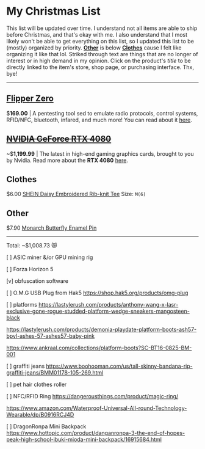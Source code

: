 # My Christmas List
This list will be updated over time. I understand not all items are able to ship before Christmas, and that's okay with me. I also understand that I most likely won't be able to get everything on this list, so I updated this list to be (mostly) organized by priority. [**Other**](https://github.com/PND3v/Xmas22#other) is below [**Clothes**](https://github.com/PND3v/Xmas22#clothes) cause I felt like organizing it like that lol. Striked through text are things that are no longer of interest or in high demand in my opinion. Click on the product's *title* to be directly linked to the item's store, shop page, or purchasing interface. Thx, bye!

-----
## [Flipper Zero](https://shop.flipperzero.one/)
$**169.00** | A pentesting tool sed to emulate radio protocols, control systems, RFID/NFC, bluetooth, infared, and much more! You can read about it [here](https://flipperzero.one/).

## ~~[NVIDIA GeForce RTX 4080](https://store.nvidia.com/en-us/geforce/store/?page=1&limit=9&locale=en-us&gpu=RTX%204080&category=GPU,DESKTOP)~~
~$**1,199.99** | The latest in high-end gaming graphics cards, brought to you by Nvidia. Read more about the **RTX 4080** [here](https://www.nvidia.com/en-us/geforce/graphics-cards/40-series/rtx-4080/).

## Clothes

$6.00 [SHEIN Daisy Embroidered Rib-knit Tee](https://us.shein.com/SHEIN-Daisy-Embroidered-Rib-knit-Tee-p-1941079-cat-1738.html) Size: `M(6)`

## Other

$7.90 [Monarch Butterfly Enamel Pin](https://www.hottopic.com/product/monarch-butterfly-enamel-pin/16095777.html)

-----
Total: ~$1,008.73 😿


[  ] ASIC miner &/or GPU mining rig

[  ] Forza Horizon 5

[v] obfuscation software

[  ] O.M.G USB Plug from Hak5
https://shop.hak5.org/products/omg-plug

[  ] platforms
https://lastylerush.com/products/anthony-wang-x-lasr-exclusive-gone-rogue-studded-platform-wedge-sneakers-mangosteen-black

https://lastylerush.com/products/demonia-playdate-platform-boots-ash57-bpvl-ashes-57-ashes57-baby-pink

https://www.ankraal.com/collections/platform-boots?SC-BT16-0825-BM-001

[  ] graffiti jeans
https://www.boohooman.com/us/tall-skinny-bandana-rip-graffiti-jeans/BMM01178-105-269.html

[  ] pet hair clothes roller

[  ] NFC/RFID Ring
https://dangerousthings.com/product/magic-ring/

https://www.amazon.com/Waterproof-Universal-All-round-Technology-Wearable/dp/B0916RCJ4D

[  ] DragonRonpa Mini Backpack
https://www.hottopic.com/product/danganronpa-3-the-end-of-hopes-peak-high-school-ibuki-mioda-mini-backpack/16915684.html
